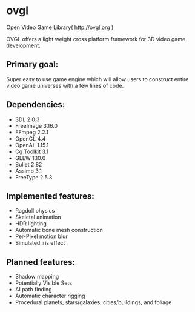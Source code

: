 ovgl
====

Open Video Game Library( http://ovgl.org )

OVGL offers a light weight cross platform framework for 3D video game development.

## Primary goal:
Super easy to use game engine which will allow users to construct entire video game universes with a few lines of code. 

## Dependencies:
* SDL 2.0.3
* FreeImage 3.16.0
* FFmpeg 2.2.1
* OpenGL 4.4
* OpenAL 1.15.1
* Cg Toolkit 3.1
* GLEW 1.10.0
* Bullet 2.82
* Assimp 3.1
* FreeType 2.5.3

## Implemented features:
* Ragdoll physics
* Skeletal animation
* HDR lighting
* Automatic bone mesh construction
* Per-Pixel motion blur
* Simulated iris effect

## Planned features:
* Shadow mapping
* Potentially Visible Sets
* AI path finding
* Automatic character rigging
* Procedural planets, stars/galaxies, cities/buildings, and foliage
